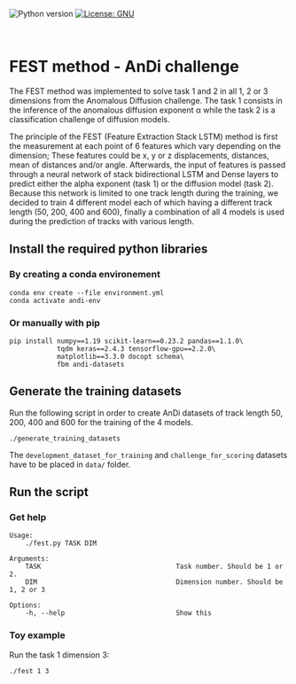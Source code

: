 ![Python version](https://img.shields.io/badge/python-3-brightgreen.svg)
[![License: GNU](https://img.shields.io/badge/License-GNU-yellow.svg)](http://www.gnu.org/licenses/gpl-3.0.en.html)

<br>

# FEST method - AnDi challenge

The FEST method was implemented to solve task 1 and 2 in all 1, 2 or 3 dimensions from the Anomalous Diffusion challenge.
The task 1 consists in the inference of the anomalous diffusion exponent α while the task 2 is a classification challenge of diffusion models.

The principle of the FEST (Feature Extraction Stack LSTM) method is first the measurement at each point of 6 features which vary depending on the dimension; These features could be x, y or z displacements, distances, mean of distances and/or angle. Afterwards, the input of features is passed through a neural network of stack bidirectional LSTM and Dense layers to predict either the alpha exponent (task 1) or the diffusion model (task 2). Because this network is limited to one track length during the training, we decided to train 4 different model each of which having a different track length (50, 200, 400 and 600), finally a combination of all 4 models is used during the prediction of tracks with various length.


## Install the required python libraries

### By creating a conda environement

```
conda env create --file environment.yml
conda activate andi-env
```

### Or manually with pip

```
pip install numpy==1.19 scikit-learn==0.23.2 pandas==1.1.0\
            tqdm keras==2.4.3 tensorflow-gpu==2.2.0\
            matplotlib==3.3.0 docopt schema\
            fbm andi-datasets
```

## Generate the training datasets

Run the following script in order to create AnDi datasets of track length 50, 200, 400 and 600 for the training of the 4 models.

```
./generate_training_datasets
```

The `development_dataset_for_training` and `challenge_for_scoring` datasets have to be placed in `data/` folder.

## Run the script

### Get help

```
Usage:
    ./fest.py TASK DIM

Arguments:
    TASK                                  Task number. Should be 1 or 2.
    DIM                                   Dimension number. Should be 1, 2 or 3

Options:
    -h, --help                            Show this
```

### Toy example

Run the task 1 dimension 3:
```
./fest 1 3
```
